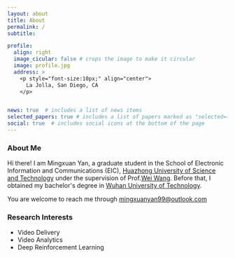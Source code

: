 ```yaml
---
layout: about
title: About
permalink: /
subtitle: 

profile:
  align: right
  image_cicular: false # crops the image to make it circular
  image: profile.jpg
  address: > 
    <p style="font-size:10px;" align="center">
      La Jolla, San Diego, CA
    </p>


news: true  # includes a list of news items
selected_papers: true # includes a list of papers marked as "selected={true}"
social: true  # includes social icons at the bottom of the page
---
```


<style type="text/css">
  .ccimg {
    max-width: 350px; width: 100%;
    display: block;
    margin-left: auto;
    margin-right: auto;
  }
</style>

### About Me

Hi there! I am Mingxuan Yan, a graduate student in the School of Electronic Information and Communications (EIC), [Huazhong University of Science and Technology](http://english.hust.edu.cn/) under the supervision of Prof.[Wei Wang](http://eic.hust.edu.cn/professor/wangwei/index.html). Before that, I obtained my bachelor's degree in [Wuhan University of Technology](http://english.whut.edu.cn/).

You are welcome to reach me through [mingxuanyan99@outlook.com](mailto:mingxuanyan99@outlook.com)

### Research Interests

 - Video Delivery
 - Video Analytics
 - Deep Reinforcement Learning
